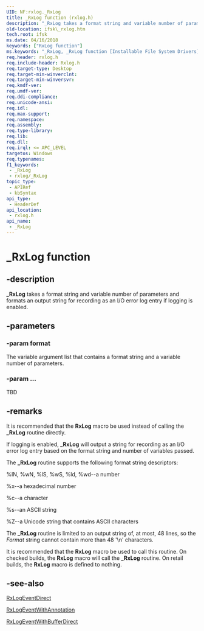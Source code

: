 ```yaml
---
UID: NF:rxlog._RxLog
title: _RxLog function (rxlog.h)
description: "_RxLog takes a format string and variable number of parameters and formats an output string for recording as an I/O error log entry if logging is enabled."
old-location: ifsk\_rxlog.htm
tech.root: ifsk
ms.date: 04/16/2018
keywords: ["RxLog function"]
ms.keywords: "_RxLog, _RxLog function [Installable File System Drivers], ifsk._rxlog, rxlog/_RxLog, rxref_2c140100-e24e-4fe0-935a-81fa6840db24.xml"
req.header: rxlog.h
req.include-header: Rxlog.h
req.target-type: Desktop
req.target-min-winverclnt: 
req.target-min-winversvr: 
req.kmdf-ver: 
req.umdf-ver: 
req.ddi-compliance: 
req.unicode-ansi: 
req.idl: 
req.max-support: 
req.namespace: 
req.assembly: 
req.type-library: 
req.lib: 
req.dll: 
req.irql: <= APC_LEVEL
targetos: Windows
req.typenames: 
f1_keywords:
 - _RxLog
 - rxlog/_RxLog
topic_type:
 - APIRef
 - kbSyntax
api_type:
 - HeaderDef
api_location:
 - rxlog.h
api_name:
 - _RxLog
---
```


# _RxLog function


## -description

<b>_RxLog</b> takes a format string and variable number of parameters and formats an output string for recording as an I/O error log entry if logging is enabled.

## -parameters

### -param format

<p>The variable argument list that contains a format string and a variable number of parameters.</p>

### -param ...

TBD

## -remarks

It is recommended that the <b>RxLog</b> macro be used instead of calling the <b>_RxLog</b> routine directly.

If logging is enabled, <b>_RxLog</b> will output a string for recording as an I/O error log entry based on the format string and number of variables passed.

The <b>_RxLog</b> routine supports the following format string descriptors:

%lN, %wN, %lS, %wS, %ld, %wd--a number

%x--a hexadecimal number

%c--a character

%s--an ASCII string

%Z--a Unicode string that contains ASCII characters

The <b>_RxLog</b> routine is limited to an output string of, at most, 48 lines, so the <i>Format</i> string cannot contain more than 48 '\n' characters. 

It is recommended that the <b>RxLog</b> macro be used to call this routine. On checked builds, the <b>RxLog</b> macro will call the <b>_RxLog</b> routine. On retail builds, the <b>RxLog</b> macro is defined to nothing.

## -see-also

<a href="/windows-hardware/drivers/ddi/rxprocs/nf-rxprocs-rxlogeventdirect">RxLogEventDirect</a>



<a href="/windows-hardware/drivers/ddi/rxprocs/nf-rxprocs-rxlogeventwithannotation">RxLogEventWithAnnotation</a>



<a href="/windows-hardware/drivers/ddi/rxprocs/nf-rxprocs-rxlogeventwithbufferdirect">RxLogEventWithBufferDirect</a>

